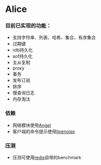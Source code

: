 # Alice

### 目前已实现的功能：
+ 支持字符串、列表、哈希、集合、有序集合
+ 过期键
+ rdb持久化
+ aof持久化
+ 主从复制
+ proxy
+ 事务
+ 发布订阅
+ 排序
+ 慢查询日志
+ 内存淘汰

### 依赖
+ 网络模块使用[Angel](https://github.com/yaomer/Angel)
+ 客户端的命令提示使用[linenoise](https://github.com/antirez/linenoise)

### 压测
+ 压测可使用[redis](https://github.com/antirez/redis)自带的benchmark
